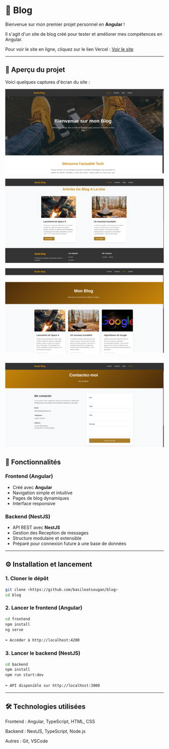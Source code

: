 # 📝 Blog

Bienvenue sur mon premier projet personnel en **Angular** !  

Il s'agit d'un site de blog créé pour tester et améliorer mes compétences en Angular.

Pour voir le site en ligne, cliquez sur le lien Vercel : <a href="https://blog-three-gray-clciveec10.vercel.app/" target="_blank" rel="noopener noreferrer">Voir le site</a>

---

## 🌄 Aperçu du projet

Voici quelques captures d'écran du site :

![image 1](./frontend/src/assets/images/bg1.png) 

![image 2](./frontend/src/assets/images/bg2.png) 

![image 3](./frontend/src/assets/images/bg3.png) 

![image 4](./frontend/src/assets/images/bg4.png)
---

## 🚀 Fonctionnalités

### Frontend (Angular)
- Créé avec **Angular**
- Navigation simple et intuitive
- Pages de blog dynamiques
- Interface responsive

### Backend (NestJS)
- API REST avec **NestJS**
- Gestion des Reception de messages
- Structure modulaire et extensible
- Préparé pour connexion future à une base de données
---

## ⚙️ Installation et lancement

### 1. Cloner le dépôt
```bash
git clone <https://github.com/basileatsougan/blog>
cd blog
```

### 2. Lancer le frontend (Angular)
```bash
cd frontend
npm install
ng serve

➡️ Accéder à http://localhost:4200
```

### 3. Lancer le backend (NestJS)
```bash
cd backend
npm install
npm run start:dev

➡️ API disponible sur http://localhost:3000
```
---

## 🛠️ Technologies utilisées

Frontend : Angular, TypeScript, HTML, CSS

Backend : NestJS, TypeScript, Node.js

Autres : Git, VSCode